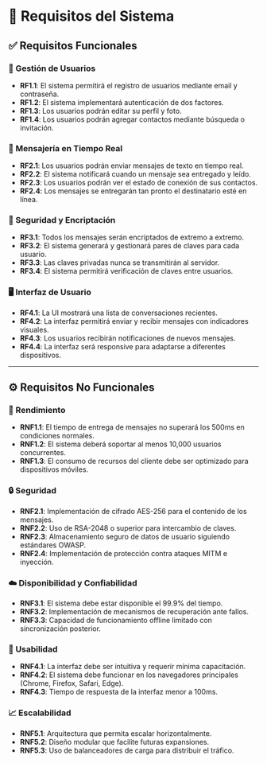# 🧩 Requisitos del Sistema

## ✅ Requisitos Funcionales

### 👤 Gestión de Usuarios

- **RF1.1**: El sistema permitirá el registro de usuarios mediante email y contraseña.  
- **RF1.2**: El sistema implementará autenticación de dos factores.  
- **RF1.3**: Los usuarios podrán editar su perfil y foto.  
- **RF1.4**: Los usuarios podrán agregar contactos mediante búsqueda o invitación.  

### 💬 Mensajería en Tiempo Real

- **RF2.1**: Los usuarios podrán enviar mensajes de texto en tiempo real.  
- **RF2.2**: El sistema notificará cuando un mensaje sea entregado y leído.  
- **RF2.3**: Los usuarios podrán ver el estado de conexión de sus contactos.  
- **RF2.4**: Los mensajes se entregarán tan pronto el destinatario esté en línea.  

### 🔐 Seguridad y Encriptación

- **RF3.1**: Todos los mensajes serán encriptados de extremo a extremo.  
- **RF3.2**: El sistema generará y gestionará pares de claves para cada usuario.  
- **RF3.3**: Las claves privadas nunca se transmitirán al servidor.  
- **RF3.4**: El sistema permitirá verificación de claves entre usuarios.  

### 🖥️ Interfaz de Usuario

- **RF4.1**: La UI mostrará una lista de conversaciones recientes.  
- **RF4.2**: La interfaz permitirá enviar y recibir mensajes con indicadores visuales.  
- **RF4.3**: Los usuarios recibirán notificaciones de nuevos mensajes.  
- **RF4.4**: La interfaz será responsive para adaptarse a diferentes dispositivos.  

---

## ⚙️ Requisitos No Funcionales

### 🚀 Rendimiento

- **RNF1.1**: El tiempo de entrega de mensajes no superará los 500ms en condiciones normales.  
- **RNF1.2**: El sistema deberá soportar al menos 10,000 usuarios concurrentes.  
- **RNF1.3**: El consumo de recursos del cliente debe ser optimizado para dispositivos móviles.  

### 🔒 Seguridad

- **RNF2.1**: Implementación de cifrado AES-256 para el contenido de los mensajes.  
- **RNF2.2**: Uso de RSA-2048 o superior para intercambio de claves.  
- **RNF2.3**: Almacenamiento seguro de datos de usuario siguiendo estándares OWASP.  
- **RNF2.4**: Implementación de protección contra ataques MITM e inyección.  

### ☁️ Disponibilidad y Confiabilidad

- **RNF3.1**: El sistema debe estar disponible el 99.9% del tiempo.  
- **RNF3.2**: Implementación de mecanismos de recuperación ante fallos.  
- **RNF3.3**: Capacidad de funcionamiento offline limitado con sincronización posterior.  

### 🎯 Usabilidad

- **RNF4.1**: La interfaz debe ser intuitiva y requerir mínima capacitación.  
- **RNF4.2**: El sistema debe funcionar en los navegadores principales (Chrome, Firefox, Safari, Edge).  
- **RNF4.3**: Tiempo de respuesta de la interfaz menor a 100ms.  

### 📈 Escalabilidad

- **RNF5.1**: Arquitectura que permita escalar horizontalmente.  
- **RNF5.2**: Diseño modular que facilite futuras expansiones.  
- **RNF5.3**: Uso de balanceadores de carga para distribuir el tráfico.  
